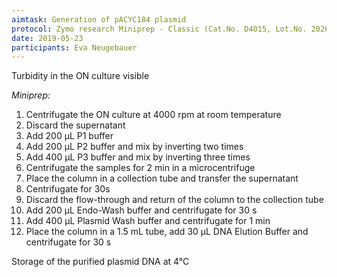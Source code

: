 ```yaml
---
aimtask: Generation of pACYC184 plasmid
protocol: Zymo research Miniprep - Classic (Cat.No. D4015, Lot.No. 202653)
date: 2019-05-23
participants: Eva Neugebauer
---
```

Turbidity in the ON culture visible

*Miniprep:*

1. Centrifugate the ON culture at 4000 rpm at room temperature
2. Discard the supernatant
3. Add 200 µL P1 buffer
4. Add 200 µL P2 buffer and mix by inverting two times
5. Add 400 µL P3 buffer and mix by inverting three times
6. Centrifugate the samples for 2 min in a microcentrifuge
7. Place the column in a collection tube and transfer the supernatant
8. Centrifugate for 30s
9. Discard the flow-through and return of the column to the collection tube
10. Add 200 µL Endo-Wash buffer and centrifugate for 30 s
11. Add 400 µL Plasmid Wash buffer and centrifugate for 1 min
12. Place the column in a 1.5 mL tube, add 30 µL DNA Elution Buffer and centrifugate for 30 s

Storage of the purified plasmid DNA at 4°C